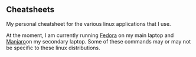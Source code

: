 ## Cheatsheets

My personal cheatsheet for the various linux applications that I use. 

At the moment, I am currently running [Fedora](https://getfedora.org/) on my main laptop and [Manjaro](https://manjaro.org/)on my secondary laptop. Some of these commands may or may not be specific to these linux distributions.
